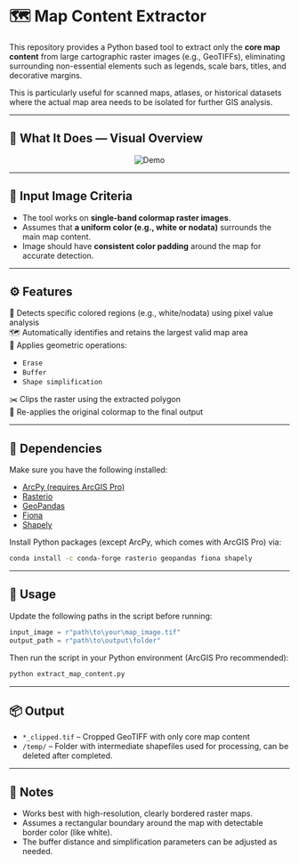 # 🗺️ Map Content Extractor

This repository provides a Python based tool to extract only the **core map content** from large cartographic raster images (e.g., GeoTIFFs), eliminating surrounding non-essential elements such as legends, scale bars, titles, and decorative margins.

This is particularly useful for scanned maps, atlases, or historical datasets where the actual map area needs to be isolated for further GIS analysis.

---

## 📸 What It Does — Visual Overview

<p align="center">
  <img src="assets/Demo.jpg" alt="Demo"/>
</p>


---

## 📂 Input Image Criteria

- The tool works on **single-band colormap raster images**.
- Assumes that **a uniform color (e.g., white or nodata)** surrounds the main map content.
- Image should have **consistent color padding** around the map for accurate detection.

---

## ⚙️ Features

🎯 Detects specific colored regions (e.g., white/nodata) using pixel value analysis  
🗺️ Automatically identifies and retains the largest valid map area  
🧼 Applies geometric operations:
  - `Erase` 
  - `Buffer`  
  - `Shape simplification`

✂️ Clips the raster using the extracted polygon  
🎨 Re-applies the original colormap to the final output

---

## 🧰 Dependencies

Make sure you have the following installed:

- [ArcPy (requires ArcGIS Pro)](https://pro.arcgis.com/en/pro-app/arcpy/get-started/what-is-arcpy-.htm)
- [Rasterio](https://rasterio.readthedocs.io/)  
- [GeoPandas](https://geopandas.org/)  
- [Fiona](https://fiona.readthedocs.io/)  
- [Shapely](https://shapely.readthedocs.io/)

Install Python packages (except ArcPy, which comes with ArcGIS Pro) via:

```bash
conda install -c conda-forge rasterio geopandas fiona shapely
```

---

## 🚀 Usage

Update the following paths in the script before running:

```python
input_image = r"path\to\your\map_image.tif"
output_path = r"path\to\output\folder"
```

Then run the script in your Python environment (ArcGIS Pro recommended):

```bash
python extract_map_content.py
```

---

## 📦 Output

- `*_clipped.tif` – Cropped GeoTIFF with only core map content
- `/temp/` – Folder with intermediate shapefiles used for processing, can be deleted after completed.

---

## 📝 Notes

- Works best with high-resolution, clearly bordered raster maps.
- Assumes a rectangular boundary around the map with detectable border color (like white).
- The buffer distance and simplification parameters can be adjusted as needed.
